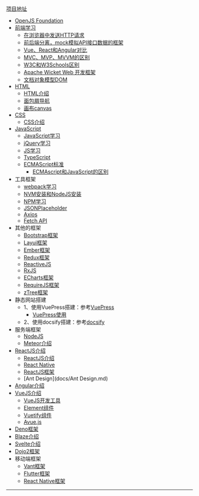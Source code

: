 [项目地址](https://github.com/youngzil/quickstart-front)


- [OpenJS Foundation](docs/OpenJS%20Foundation.md)
- [前端学习](docs/前端学习.md)
    - [在浏览器中发送HTTP请求](docs/前端学习.md#在浏览器中发送HTTP请求)
    - [前后端分离，mock模拟API接口数据的框架](docs/前端学习.md#前后端分离，mock模拟API接口数据的框架)
    - [Vue、React和Angular对比](docs/前端学习.md#Vue、React和Angular对比)
    - [MVC、MVP、MVVM的区别](docs/MVC、MVP、MVVM的区别.md)
    - [W3C和W3Schools区别](docs/W3C和W3Schools.md)
    - [Apache Wicket Web 开发框架](docs/前端学习.md#Apache-Wicket-Web-开发框架)
    - [文档对象模型DOM](docs/前端学习.md#文档对象模型DOM)
- [HTML](docs/HTML/HTML学习.md)
    - [HTML介绍](docs/HTML/HTML学习.md#HTML介绍)
    - [面包屑导航](docs/HTML/HTML学习.md#面包屑导航)
    - [画布canvas](docs/HTML/画布canvas.md)
- [CSS](docs/CSS/CSS学习.md)
    - [CSS介绍](docs/CSS/CSS学习.md#CSS介绍)
- [JavaScript](docs/JavaScript)
    - [JavaScript学习](quickstart-javascript/README.md)
    - [jQuery学习](docs/JavaScript/jQuery学习.md)
    - [JS学习](docs/JavaScript/JS学习.md)
    - [TypeScript](docs/TypeScript.md)
    - [ECMAScript标准](docs/前端学习.md#ECMAScript标准)
        - [ECMAscript和JavaScript的区别](docs/前端学习.md#ECMAscript和JavaScript的区别)
- 工具框架
    - [webpack学习](docs/webpack学习.md)
    - [NVM安装和NodeJS安装](docs/NodeJS.md#NVM安装和NodeJS安装)
    - [NPM学习](docs/NodeJS.md#NVM、NodeJS、NPM介绍)
    - [JSONPlaceholder](docs/Tools.md#JSONPlaceholder)
    - [Axios](docs/Tools.md#Axios)
    - [Fetch API](docs/Tools.md#Fetch-API)
- 其他的框架
    - [Bootstrap框架](quickstart-bootstrap/README.md)
    - [Layui框架](quickstart-layui/README.md)
    - [Ember框架](docs/Ember.md)
    - [Redux框架](docs/Redux框架.md)
    - [ReactiveJS](docs/ReactiveJS.md)
    - [RxJS](docs/RxJS.md)
    - [ECharts框架](quickstart-echarts/README.md)
    - [RequireJS框架](quickstart-requirejs/README.md)
    - [zTree框架](quickstart-ztree/README.md)
- 静态网站搭建
    - 1、使用VuePress搭建：参考[VuePress](docs/VuePress.md)
        - [VuePress使用](quickstart-vuepress/README.md)
    - 2、使用docsify搭建：参考[docsify](docs/docsify.md)
- 服务端框架
    - [NodeJS](docs/NodeJS.md)
    - [Meteor介绍](docs/Meteor.md)
- [ReactJS介绍](docs/React.md)
    - [ReactJS介绍](docs/React.md#ReactJS介绍)
    - [React Native](docs/React.md#React-Native)
    - [ReactJS框架](docs/React.md#ReactJS框架)
    - [Ant Design](docs/Ant Design.md)
- [Angular介绍](quickstart-angular/README.md)
- [VueJS介绍](quickstart-vuejs/README.md)
    - [VueJS开发工具](quickstart-vuejs/README.md#Vue-CLI)
    - [Element组件](docs/Element.md)
    - [Vuetify组件](docs/Vuetify.md)
    - [Avue.js](docs/Avue.js.md)
- [Deno框架](docs/Deno.md)
- [Blaze介绍](docs/Blaze.md)
- [Svelte介绍](docs/Svelte.md)
- [Dojo2框架](docs/Dojo2.md)
- 移动端框架
    - [Vant框架](docs/Vant.md)
    - [Flutter框架](docs/Flutter.md)
    - [React Native框架](docs/React.md#React-Native)





---------------------------------------------------------------------------------------------------------------------

